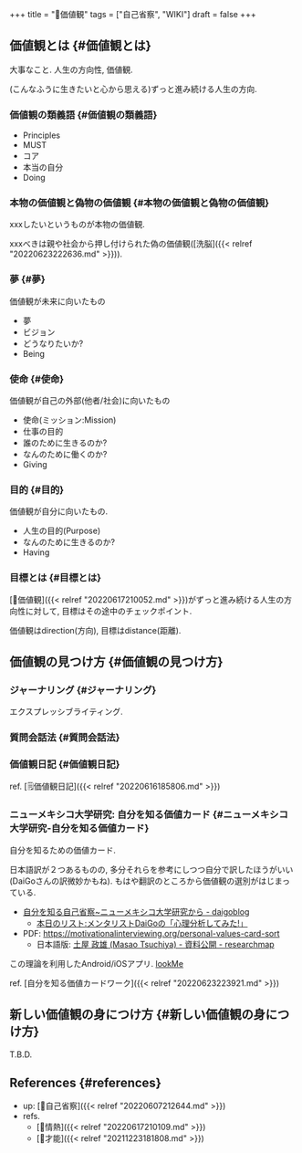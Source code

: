 +++
title = "📝価値観"
tags = ["自己省察", "WIKI"]
draft = false
+++

## 価値観とは {#価値観とは}

大事なこと. 人生の方向性, 価値観.

(こんなふうに生きたいと心から思える)ずっと進み続ける人生の方向.


### 価値観の類義語 {#価値観の類義語}

-   Principles
-   MUST
-   コア
-   本当の自分
-   Doing


### 本物の価値観と偽物の価値観 {#本物の価値観と偽物の価値観}

xxxしたいというものが本物の価値観.

xxxべきは親や社会から押し付けられた偽の価値観([洗脳]({{< relref "20220623222636.md" >}})).


### 夢 {#夢}

価値観が未来に向いたもの

-   夢
-   ビジョン
-   どうなりたいか?
-   Being


### 使命 {#使命}

価値観が自己の外部(他者/社会)に向いたもの

-   使命(ミッション:Mission)
-   仕事の目的
-   誰のために生きるのか?
-   なんのために働くのか?
-   Giving


### 目的 {#目的}

価値観が自分に向いたもの.

-   人生の目的(Purpose)
-   なんのために生きるのか?
-   Having


### 目標とは {#目標とは}

[📝価値観]({{< relref "20220617210052.md" >}})がずっと進み続ける人生の方向性に対して, 目標はその途中のチェックポイント.

価値観はdirection(方向), 目標はdistance(距離).


## 価値観の見つけ方 {#価値観の見つけ方}


### ジャーナリング {#ジャーナリング}

エクスプレッシブライティング.


### 質問会話法 {#質問会話法}


### 価値観日記 {#価値観日記}

ref. [🗒価値観日記]({{< relref "20220616185806.md" >}})


### ニューメキシコ大学研究: 自分を知る価値カード {#ニューメキシコ大学研究-自分を知る価値カード}

自分を知るための価値カード.

日本語訳が２つあるものの, 多分それらを参考にしつつ自分で訳したほうがいい(DaiGoさんの訳微妙かもね). もはや翻訳のところから価値観の選別がはじまっている.

-   [自分を知る自己省察~ニューメキシコ大学研究から - daigoblog](https://daigoblog.jp/jikoseisatsu/)
    -   [本日のリスト:メンタリストDaiGoの「心理分析してみた!」](https://sp.ch.nicovideo.jp/mentalist/blomaga/ar1819322)
-   PDF: <https://motivationalinterviewing.org/personal-values-card-sort>
    -   日本語版: [土屋 政雄 (Masao Tsuchiya) - 資料公開 - researchmap](https://researchmap.jp/multidatabases/multidatabase_contents/detail/230084/35e89e7c03cd600db4f2205d2ca3f5b9?frame_id=565479)

この理論を利用したAndroid/iOSアプリ. [lookMe](https://lookme.soarhap.com/ja/)

ref. [自分を知る価値カードワーク]({{< relref "20220623223921.md" >}})


## 新しい価値観の身につけ方 {#新しい価値観の身につけ方}

T.B.D.


## References {#references}

-   up: [📝自己省察]({{< relref "20220607212644.md" >}})
-   refs.
    -   [📝情熱]({{< relref "20220617210109.md" >}})
    -   [📝才能]({{< relref "20211223181808.md" >}})
